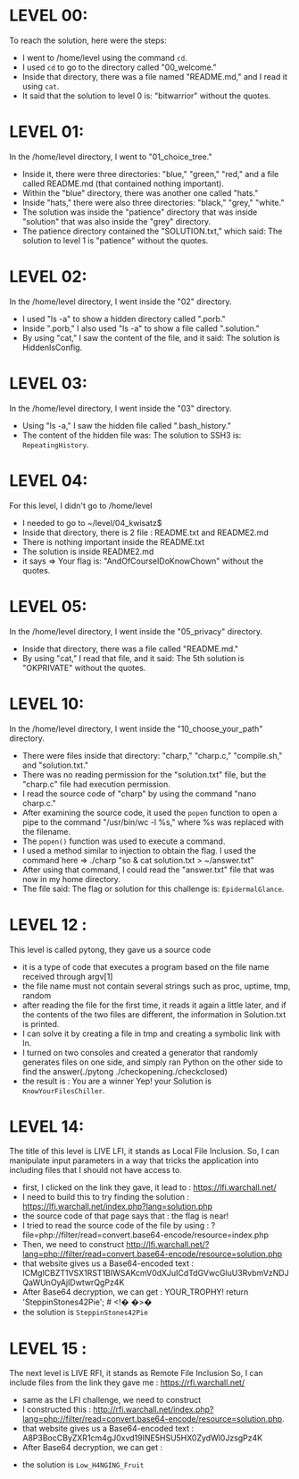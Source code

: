 # LEVEL 00:
To reach the solution, here were the steps:
- I went to /home/level using the command `cd`.
- I used `cd` to go to the directory called "00_welcome."
- Inside that directory, there was a file named "README.md," and I read it using `cat`.
- It said that the solution to level 0 is: "bitwarrior" without the quotes.

# LEVEL 01:
In the /home/level directory, I went to "01_choice_tree."
- Inside it, there were three directories: "blue," "green," "red," and a file called README.md (that contained nothing important).
- Within the "blue" directory, there was another one called "hats."
- Inside "hats," there were also three directories: "black," "grey," "white."
- The solution was inside the "patience" directory that was inside "solution" that was also inside the "grey" directory.
- The patience directory contained the "SOLUTION.txt," which said: The solution to level 1 is "patience" without the quotes.

# LEVEL 02:
In the /home/level directory, I went inside the "02" directory.
- I used "ls -a" to show a hidden directory called ".porb."
- Inside ".porb," I also used "ls -a" to show a file called ".solution."
- By using "cat," I saw the content of the file, and it said: The solution is HiddenIsConfig.

# LEVEL 03:
In the /home/level directory, I went inside the "03" directory.
- Using "ls -a," I saw the hidden file called ".bash_history."
- The content of the hidden file was: The solution to SSH3 is: `RepeatingHistory`.

# LEVEL 04:
For this level, I didn't go to /home/level
- I needed to go to ~/level/04_kwisatz$
- Inside that directory, there is 2 file : README.txt and README2.md
- There is nothing important inside the README.txt
- The solution is inside README2.md
- it says => Your flag is: "AndOfCourseIDoKnowChown" without the quotes.

# LEVEL 05:
In the /home/level directory, I went inside the "05_privacy" directory.
- Inside that directory, there was a file called "README.md."
- By using "cat," I read that file, and it said: The 5th solution is "OKPRIVATE" without the quotes.

# LEVEL 10:
In the /home/level directory, I went inside the "10_choose_your_path" directory.
- There were files inside that directory: "charp," "charp.c," "compile.sh," and "solution.txt."
- There was no reading permission for the "solution.txt" file, but the "charp.c" file had execution permission.
- I read the source code of "charp" by using the command "nano charp.c."
- After examining the source code, it used the `popen` function to open a pipe to the command "/usr/bin/wc -l %s," where %s was replaced with the filename.
- The `popen()` function was used to execute a command.
- I used a method similar to injection to obtain the flag. I used the command here => ./charp "so & cat solution.txt > ~/answer.txt"
- After using that command, I could read the "answer.txt" file that was now in my home directory.
- The file said: The flag or solution for this challenge is: `EpidermalGlance`.

# LEVEL 12 :
This level is called pytong, they gave us a source code
- it is a type of code that executes a program based on the file name received through argv[1]
- the file name must not contain several strings such as proc, uptime, tmp, random
- after reading the file for the first time, it reads it again a little later, and if the contents of the two files are different, the information in Solution.txt is printed.
- I can solve it by creating a file in tmp and creating a symbolic link with ln.
- I turned on two consoles and created a generator that randomly generates files on one side, and simply ran Python on the other side to find the answer(./pytong ./checkopening./checkclosed)
- the result is : You are a winner Yep! your Solution is `KnowYourFilesChiller`.

# LEVEL 14:
The title of this level is LIVE LFI, it stands as Local File Inclusion.
So, I can manipulate input parameters in a way that tricks the application into including files that I should not have access to.
- first, I clicked on the link they gave, it lead to : https://lfi.warchall.net/
- I need to build this to try finding the solution : https://lfi.warchall.net/index.php?lang=solution.php
- the source code of that page says that : the flag is near!
- I tried to read the source code of the file by using : ?file=php://filter/read=convert.base64-encode/resource=index.php
- Then, we need to construct http://lfi.warchall.net/?lang=php://filter/read=convert.base64-encode/resource=solution.php
- that website gives us a Base64-encoded text : ICMgICBZT1VSX1RST1BIWSAKcmV0dXJuICdTdGVwcGluU3RvbmVzNDJQaWUnOyAjIDwtwrQgPz4K
- After Base64 decryption, we can get :
YOUR_TROPHY! return 'SteppinStones42Pie'; # <!� �>�
- the solution is `SteppinStones42Pie`

# LEVEL 15 :
The next level is LIVE RFI, it stands as Remote File Inclusion
So, I can include files from the link they gave me : https://rfi.warchall.net/
- same as the LFI challenge, we need to construct
- I constructed this : http://rfi.warchall.net/index.php?lang=php://filter/read=convert.base64-encode/resource=solution.php.
- that website gives us a Base64-encoded text : A8P3BocCByZXR1cm4gJ0xvd19INE5HSU5HX0ZydWl0JzsgPz4K
- After Base64 decryption, we can get :
<?php return 'Low_H4NGING_Fruit'; ?>
- the solution is `Low_H4NGING_Fruit`


